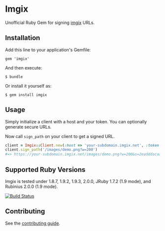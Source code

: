 # Imgix

Unofficial Ruby Gem for signing [imgix](http://imgix.com) URLs.


## Installation

Add this line to your application's Gemfile:

    gem 'imgix'

And then execute:

    $ bundle

Or install it yourself as:

    $ gem install imgix


## Usage

Simply initialize a client with a host and your token. You can optionally generate secure URLs.

Now call `sign_path` on your client to get a signed URL.

``` ruby
client = Imgix::Client.new(:host => 'your-subdomain.imgix.net', :token => 'your-token', :secure => true)
client.sign_path('/images/demo.png?w=200')
#=> https://your-subdomain.imgix.net/images/demo.png?w=200&s=2eadddacaa9bba4b88900d245f03f51e
```

## Supported Ruby Versions

Imgix is tested under 1.8.7, 1.9.2, 1.9.3, 2.0.0, JRuby 1.7.2 (1.9 mode), and Rubinius 2.0.0 (1.9 mode).

[![Build Status](https://travis-ci.org/soffes/imgix-rb.png?branch=master)](https://travis-ci.org/soffes/imgix-rb)


## Contributing

See the [contributing guide](Contributing.markdown).
